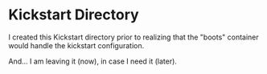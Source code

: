 # Kickstart Directory

I created this Kickstart directory prior to realizing that the "boots" container would handle the kickstart configuration.

And... I am leaving it (now), in case I need it (later).
